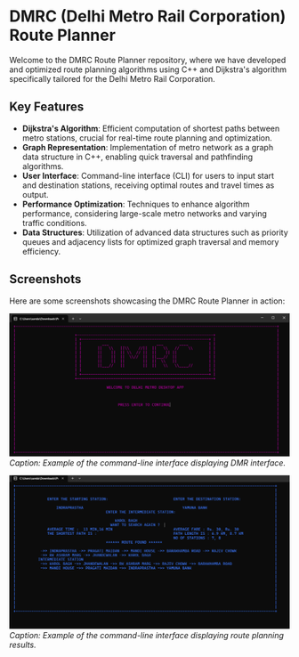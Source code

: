 # DMRC (Delhi Metro Rail Corporation) Route Planner

Welcome to the DMRC Route Planner repository, where we have developed and optimized route planning algorithms using C++ and Dijkstra's algorithm specifically tailored for the Delhi Metro Rail Corporation.

## Key Features
- **Dijkstra's Algorithm**: Efficient computation of shortest paths between metro stations, crucial for real-time route planning and optimization.
- **Graph Representation**: Implementation of metro network as a graph data structure in C++, enabling quick traversal and pathfinding algorithms.
- **User Interface**: Command-line interface (CLI) for users to input start and destination stations, receiving optimal routes and travel times as output.
- **Performance Optimization**: Techniques to enhance algorithm performance, considering large-scale metro networks and varying traffic conditions.
- **Data Structures**: Utilization of advanced data structures such as priority queues and adjacency lists for optimized graph traversal and memory efficiency.

## Screenshots
Here are some screenshots showcasing the DMRC Route Planner in action:

![Screenshot 1](1.png)
*Caption: Example of the command-line interface displaying DMR interface.*

![Screenshot 1](2.png)
*Caption: Example of the command-line interface displaying route planning results.*
